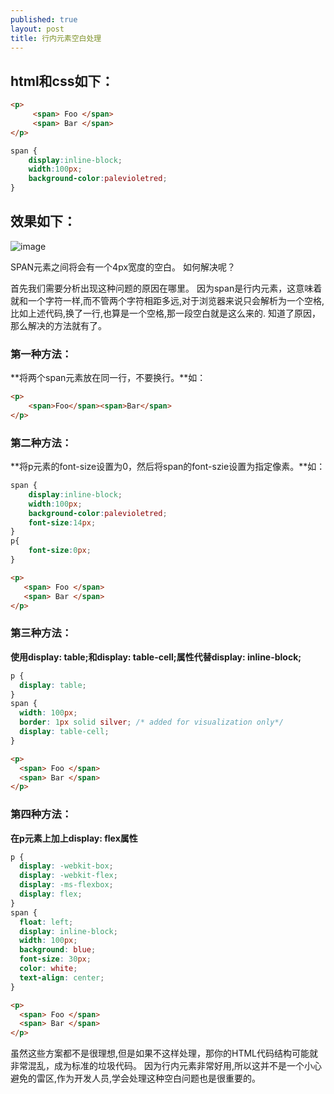 ```yaml
---
published: true
layout: post
title: 行内元素空白处理
---
```

##  html和css如下：

```html
<p>
	 <span> Foo </span>
	 <span> Bar </span>
</p>
```

```css
span { 
    display:inline-block;
    width:100px;
    background-color:palevioletred;
}
```

## 效果如下：

![image]({{site.baseurl}}/https://github.com/icodeajk/icodeajk.github.io/raw/master/images/image.png)

SPAN元素之间将会有一个4px宽度的空白。
如何解决呢？

首先我们需要分析出现这种问题的原因在哪里。
因为span是行内元素，这意味着就和一个字符一样,而不管两个字符相距多远,对于浏览器来说只会解析为一个空格, 比如上述代码,换了一行,也算是一个空格,那一段空白就是这么来的.
知道了原因，那么解决的方法就有了。

### 第一种方法：
**将两个span元素放在同一行，不要换行。**如：

```html
<p>
    <span>Foo</span><span>Bar</span>
</p>
```

### 第二种方法：
**将p元素的font-size设置为0，然后将span的font-szie设置为指定像素。**如：

```css
span { 
    display:inline-block;
    width:100px;
    background-color:palevioletred;
    font-size:14px;
}
p{
    font-size:0px;
}
```

```html
<p>
   <span> Foo </span>
   <span> Bar </span>
</p>
```

### 第三种方法：
**使用display: table;和display: table-cell;属性代替display: inline-block;**

```css
p {
  display: table;
}
span {
  width: 100px;
  border: 1px solid silver; /* added for visualization only*/
  display: table-cell;
}
```

```html
<p>
  <span> Foo </span>
  <span> Bar </span>
</p>
```

### 第四种方法：
**在p元素上加上display: flex属性**

```css
p {
  display: -webkit-box;
  display: -webkit-flex;
  display: -ms-flexbox;
  display: flex;
}
span {
  float: left;
  display: inline-block;
  width: 100px;
  background: blue;
  font-size: 30px;
  color: white;
  text-align: center;
}
```

```html
<p>
  <span> Foo </span>
  <span> Bar </span>
</p>
```

虽然这些方案都不是很理想,但是如果不这样处理，那你的HTML代码结构可能就非常混乱，成为标准的垃圾代码。
因为行内元素非常好用,所以这并不是一个小心避免的雷区,作为开发人员,学会处理这种空白问题也是很重要的。
